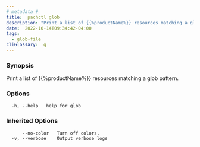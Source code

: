 ```yaml
---
# metadata # 
title:  pachctl glob
description: "Print a list of {{%productName%}} resources matching a glob pattern."
date:  2022-10-14T09:34:42-04:00
tags:
  - glob-file
cliGlossary:  g
---
```


### Synopsis

Print a list of {{%productName%}} resources matching a glob pattern.

### Options

```
  -h, --help   help for glob
```

### Inherited Options

```
      --no-color   Turn off colors.
  -v, --verbose    Output verbose logs
```

